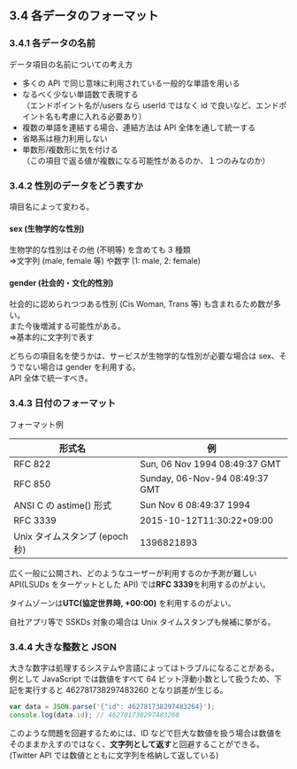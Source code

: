 ## 3.4 各データのフォーマット

### 3.4.1 各データの名前

データ項目の名前についての考え方

- 多くの API で同じ意味に利用されている一般的な単語を用いる
- なるべく少ない単語数で表現する  
  （エンドポイント名が/users なら userId ではなく id で良いなど、エンドポイント名も考慮に入れる必要あり）
- 複数の単語を連結する場合、連結方法は API 全体を通して統一する
- 省略系は極力利用しない
- 単数形/複数形に気を付ける  
  （この項目で返る値が複数になる可能性があるのか、１つのみなのか）

### 3.4.2 性別のデータをどう表すか

項目名によって変わる。

#### sex (生物学的な性別)

生物学的な性別はその他 (不明等) を含めても 3 種類  
⇒文字列 (male, female 等) や数字 (1: male, 2: female)

#### gender (社会的・文化的性別)

社会的に認められつつある性別 (Cis Woman, Trans 等) も含まれるため数が多い。  
また今後増減する可能性がある。  
⇒基本的に文字列で表す

どちらの項目名を使うかは、サービスが生物学的な性別が必要な場合は sex、そうでない場合は gender を利用する。  
API 全体で統一すべき。

### 3.4.3 日付のフォーマット

フォーマット例  

| 形式名                         | 例                             |
| ------------------------------ | ------------------------------ |
| RFC 822                        | Sun, 06 Nov 1994 08:49:37 GMT  |
| RFC 850                        | Sunday, 06-Nov-94 08:49:37 GMT |
| ANSI C の astime() 形式        | Sun Nov 6 08:49:37 1994        |
| RFC 3339                       | 2015-10-12T11:30:22+09:00      |
| Unix タイムスタンプ (epoch 秒) | 1396821893                     |

広く一般に公開され、どのようなユーザーが利用するのか予測が難しい API(LSUDs をターゲットとした API) では**RFC 3339**を利用するのがよい。

タイムゾーンは**UTC(協定世界時, +00:00)** を利用するのがよい。

自社アプリ等で SSKDs 対象の場合は Unix タイムスタンプも候補に挙がる。

### 3.4.4 大きな整数と JSON

大きな数字は処理するシステムや言語によってはトラブルになることがある。  
例として JavaScript では数値をすべて 64 ビット浮動小数として扱うため、下記を実行すると 462781738297483260 となり誤差が生じる。

```javascript
var data = JSON.parse('{"id": 462781738297483264}');
console.log(data.id); // 462781738297483260
```

このような問題を回避するためには、ID などで巨大な数値を扱う場合は数値をそのままかえすのではなく、**文字列として返す**と回避することができる。(Twitter API では数値とともに文字列を格納して返している)